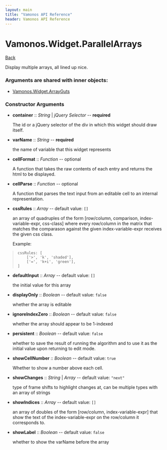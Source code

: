 ```yaml
---
layout: main
title: "Vamonos API Reference"
header: Vamonos API Reference
---
```



Vamonos.Widget.ParallelArrays
=============================

[Back](index.html)

Display multiple arrays, all lined up nice.


### Arguments are shared with inner objects:

 * [Vamonos.Widget.ArrayGuts](widget-arrayguts.html)


### Constructor Arguments

 * **container** :: *String* | *jQuery Selector* -- **required**

    The id or a jQuery selector of the div in which this widget should draw itself.



 * **varName** :: *String* -- **required**

    the name of variable that this widget represents



 * **cellFormat** :: *Function* -- optional

    A function that takes the raw contents of each entry and returns the html to be displayed.



 * **cellParse** :: *Function* -- optional

    A function that parses the text input from an editable cell to an internal representation.



 * **cssRules** :: *Array* -- default value: `[]`

    an array of quadruples of the form [row/column, comparison, index-variable-expr, css-class] where every row/column in the matrix that matches the comparason against the given index-variable-expr receives the given css class.

    Example:

>     cssRules: [
>         ['>', 'k', 'shaded'],
>         ['=', 'k+i', 'green'],
>     ]



 * **defaultInput** :: *Array* -- default value: `[]`

    the initial value for this array



 * **displayOnly** :: *Boolean* -- default value: `false`

    whether the array is editable



 * **ignoreIndexZero** :: *Boolean* -- default value: `false`

    whether the array should appear to be 1-indexed



 * **persistent** :: *Boolean* -- default value: `false`

    whether to save the result of running the algorithm and to use it as the initial value upon returning to edit mode.



 * **showCellNumber** :: *Boolean* -- default value: `true`

    Whether to show a number above each cell.



 * **showChanges** :: *String* | *Array* -- default value: `"next"`

    type of frame shifts to highlight changes at, can be multiple types with an array of strings



 * **showIndices** :: *Array* -- default value: `[]`

    an array of doubles of the form [row/column, index-variable-expr] that show the text of the index-variable-expr on the row/column it corresponds to.



 * **showLabel** :: *Boolean* -- default value: `false`

    whether to show the varName before the array



